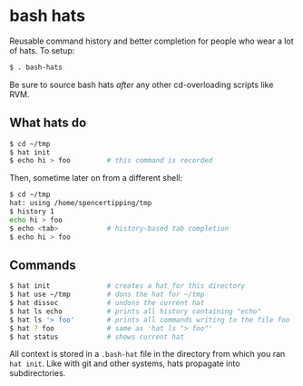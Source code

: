 # bash hats
Reusable command history and better completion for people who wear a lot of
hats. To setup:

```sh
$ . bash-hats
```

Be sure to source bash hats _after_ any other cd-overloading scripts like RVM.

## What hats do
```sh
$ cd ~/tmp
$ hat init
$ echo hi > foo         # this command is recorded
```

Then, sometime later on from a different shell:

```sh
$ cd ~/tmp
hat: using /home/spencertipping/tmp
$ history 1
echo hi > foo
$ echo <tab>            # history-based tab completion
$ echo hi > foo
```

## Commands
```sh
$ hat init              # creates a hat for this directory
$ hat use ~/tmp         # dons the hat for ~/tmp
$ hat dissoc            # undons the current hat
$ hat ls echo           # prints all history containing "echo"
$ hat ls '> foo'        # prints all commands writing to the file foo
$ hat ? foo             # same as 'hat ls "> foo"'
$ hat status            # shows current hat
```

All context is stored in a `.bash-hat` file in the directory from which you ran
`hat init`. Like with git and other systems, hats propagate into
subdirectories.

